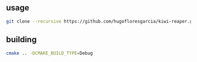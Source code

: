 ## usage

```bash
git clone --recursive https://github.com/hugofloresgarcia/kiwi-reaper.git
```

## building

```bash
cmake .. -DCMAKE_BUILD_TYPE=Debug
```